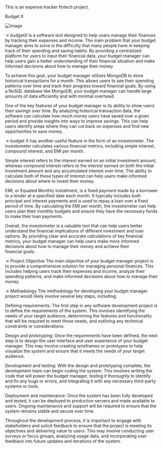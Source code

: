 This is an expense tracker fintech project.

Budget X


![image](https://user-images.githubusercontent.com/107638614/232193894-93cd0267-e86f-4967-af67-e1a4387117fe.png)




 -> budgetX is a software tool designed to help users manage their finances by tracking their expenses and income. The main problem that your budget manager aims to solve is the difficulty that many people have in keeping track of their spending and saving habits. By providing a centralized platform for users to input their financial data, your budget manager can help users gain a better understanding of their financial situation and make informed decisions about how to manage their money.

  To achieve this goal, your budget manager utilizes MongoDB to store historical transactions for a month. This allows users to see their spending patterns over time and track their progress toward financial goals. By using a NoSQL database like MongoDB, your budget manager can handle large amounts of data efficiently and with minimal overhead.

  One of the key features of your budget manager is its ability to show users their savings over time. By analyzing historical transaction data, the software can calculate how much money users have saved over a given period and provide insights into ways to improve savings. This can help users identify areas where they can cut back on expenses and find new opportunities to save money.


 -> budget X has another useful feature in the form of an investometer. The investometer calculates various financial metrics, including simple interest, compound interest, and EMI per month.

  Simple interest refers to the interest earned on an initial investment amount, whereas compound interest refers to the interest earned on both the initial investment amount and any accumulated interest over time. The ability to calculate both of these types of interest can help users make informed decisions about where to invest their money.

  EMI, or Equated Monthly Installment, is a fixed payment made by a borrower to a lender at a specified date each month. It typically includes both principal and interest payments and is used to repay a loan over a fixed period of time. By calculating the EMI per month, the investometer can help users plan their monthly budgets and ensure they have the necessary funds to make their loan payments.

  Overall, the investometer is a valuable tool that can help users better understand the financial implications of different investment and loan options. By providing clear and accurate calculations of key financial metrics, your budget manager can help users make more informed decisions about how to manage their money and achieve their financial goals.
  
  
->  Project Objective
  The main objective of your budget manager project is to provide a comprehensive solution for managing personal finances. This includes helping users track their expenses and income, analyze their spending patterns, and make informed decisions about how to manage their money.

-> Methadology
  The methodology for developing your budget manager project would likely involve several key steps, including:

  Defining requirements: The first step in any software development project is to define the requirements of the system. This involves identifying the needs of your target audience, determining the features and functionality that will be required to meet those needs, and outlining any technical constraints or considerations.

  Design and prototyping: Once the requirements have been defined, the next step is to design the user interface and user experience of your budget manager. This may involve creating wireframes or prototypes to help visualize the system and ensure that it meets the needs of your target audience.

  Development and testing: With the design and prototyping complete, the development team can begin coding the system. This involves writing the code that will power the budget manager, testing it thoroughly to identify and fix any bugs or errors, and integrating it with any necessary third-party systems or tools.

  Deployment and maintenance: Once the system has been fully developed and tested, it can be deployed to production servers and made available to users. Ongoing maintenance and support will be required to ensure that the system remains stable and secure over time.

  Throughout the development process, it is important to engage with stakeholders and solicit feedback to ensure that the project is meeting its objectives and delivering value to users. This may involve conducting user surveys or focus groups, analyzing usage data, and incorporating user feedback into future updates and iterations of the system.
